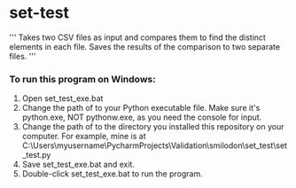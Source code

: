 # set-test

'''
Takes two CSV files as input and compares them to find the distinct elements in each file.
Saves the results of the comparison to two separate files.
'''

### To run this program on Windows:
1. Open set_test_exe.bat
2. Change the path of <PYTHONINTERPRETER> to your Python executable file.  Make sure it's python.exe, NOT pythonw.exe, as you need the console for input.
3. Change the path of <SETTEST> to the directory you installed this repository on your computer.  For example, mine is at C:\Users\myusername\PycharmProjects\Validation\smilodon\set_test\set_test.py
4. Save set_test_exe.bat and exit.
5. Double-click set_test_exe.bat to run the program.
